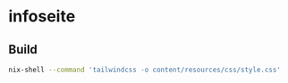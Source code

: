 infoseite
=========

## Build

```bash
nix-shell --command 'tailwindcss -o content/resources/css/style.css'

